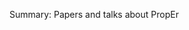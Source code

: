 Summary: Papers and talks about PropEr

<!-- kate: replace-tabs-save on; replace-tabs on; tab-width 8; -->
